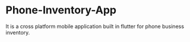 # Phone-Inventory-App
It is a cross platform mobile application built in flutter for phone business inventory.
